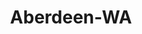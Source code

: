 ---
title: Aberdeen-WA
slug: aberdeen-wa
f_state:
- cms/state/washington.md
f_locations:
- cms/payday-loan/advance-america-3144.md
- cms/payday-loan/advance-cash-3226.md
- cms/payday-loan/advance-cash-3227.md
- cms/payday-loan/advanced-cash-3494.md
- cms/payday-loan/harbor-adjustment-company-19322.md
- cms/payday-loan/paycheck-23617.md
- cms/payday-loan/paycheck-financial-centers-23689.md
- cms/payday-loan/rent-a-center-25947.md
updated-on: '2024-05-30T13:41:28.615Z'
created-on: '2024-05-30T13:41:28.615Z'
published-on: '2024-05-30T13:54:32.469Z'
f_city: Aberdeen
layout: '[city].html'
tags: city
---